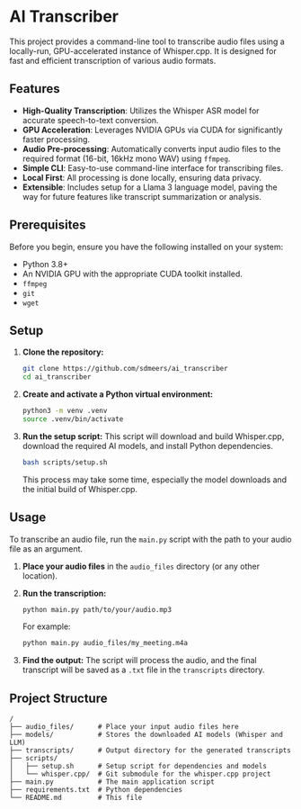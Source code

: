 # AI Transcriber

This project provides a command-line tool to transcribe audio files using a locally-run, GPU-accelerated instance of Whisper.cpp. It is designed for fast and efficient transcription of various audio formats.

## Features

-   **High-Quality Transcription**: Utilizes the Whisper ASR model for accurate speech-to-text conversion.
-   **GPU Acceleration**: Leverages NVIDIA GPUs via CUDA for significantly faster processing.
-   **Audio Pre-processing**: Automatically converts input audio files to the required format (16-bit, 16kHz mono WAV) using `ffmpeg`.
-   **Simple CLI**: Easy-to-use command-line interface for transcribing files.
-   **Local First**: All processing is done locally, ensuring data privacy.
-   **Extensible**: Includes setup for a Llama 3 language model, paving the way for future features like transcript summarization or analysis.

## Prerequisites

Before you begin, ensure you have the following installed on your system:

-   Python 3.8+
-   An NVIDIA GPU with the appropriate CUDA toolkit installed.
-   `ffmpeg`
-   `git`
-   `wget`

## Setup

1.  **Clone the repository:**
    ```bash
    git clone https://github.com/sdmeers/ai_transcriber
    cd ai_transcriber
    ```

2.  **Create and activate a Python virtual environment:**
    ```bash
    python3 -m venv .venv
    source .venv/bin/activate
    ```

3.  **Run the setup script:**
    This script will download and build Whisper.cpp, download the required AI models, and install Python dependencies.
    ```bash
    bash scripts/setup.sh
    ```
    This process may take some time, especially the model downloads and the initial build of Whisper.cpp.

## Usage

To transcribe an audio file, run the `main.py` script with the path to your audio file as an argument.

1.  **Place your audio files** in the `audio_files` directory (or any other location).

2.  **Run the transcription:**
    ```bash
    python main.py path/to/your/audio.mp3
    ```
    For example:
    ```bash
    python main.py audio_files/my_meeting.m4a
    ```

3.  **Find the output:**
    The script will process the audio, and the final transcript will be saved as a `.txt` file in the `transcripts` directory.

## Project Structure

```
/
├── audio_files/      # Place your input audio files here
├── models/           # Stores the downloaded AI models (Whisper and LLM)
├── transcripts/      # Output directory for the generated transcripts
├── scripts/
│   ├── setup.sh      # Setup script for dependencies and models
│   └── whisper.cpp/  # Git submodule for the whisper.cpp project
├── main.py           # The main application script
├── requirements.txt  # Python dependencies
└── README.md         # This file
```
